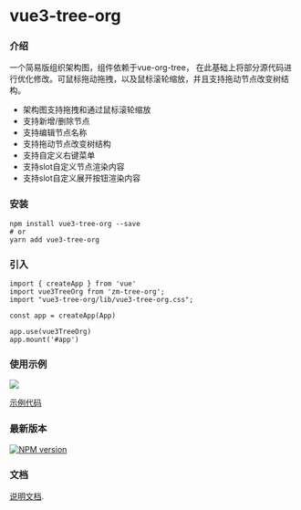# vue3-tree-org

### 介绍
一个简易版组织架构图，组件依赖于vue-org-tree， 在此基础上将部分源代码进行优化修改。可鼠标拖动拖拽，以及鼠标滚轮缩放，并且支持拖动节点改变树结构。
- 架构图支持拖拽和通过鼠标滚轮缩放
- 支持新增/删除节点
- 支持编辑节点名称
- 支持拖动节点改变树结构
- 支持自定义右键菜单
- 支持slot自定义节点渲染内容
- 支持slot自定义展开按钮渲染内容

### 安装
```
npm install vue3-tree-org --save
# or 
yarn add vue3-tree-org
```

### 引入
```
import { createApp } from 'vue'
import vue3TreeOrg from 'zm-tree-org';
import "vue3-tree-org/lib/vue3-tree-org.css";

const app = createApp(App)

app.use(vue3TreeOrg)
app.mount('#app')
```
### 使用示例
![](https://oscimg.oschina.net/oscnet/up-84b0329b0dff74d87da1252248deb5aab5e.png)

[示例代码](https://sangtian152.gitee.io/vue3-tree-org/)

### 最新版本

[![NPM version](https://img.shields.io/npm/v/vue3-tree-org)](https://www.npmjs.com/package/vue3-tree-org)

### 文档

[说明文档](https://sangtian152.gitee.io/vue3-tree-org/).

